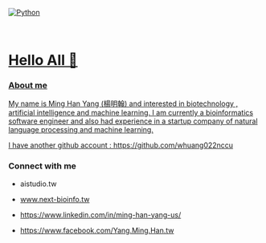   
<p align="left">

<a href="#">
<img alt="Python" src="https://img.shields.io/badge/python%20-%2314354C.svg?style=for-the-badge&logo=python&logoColor=white"/></a> &nbsp;
<a href="#">

</p>

<br>

<h1>Hello All 👋 </h1>

### About me

My name is Ming Han Yang (楊明翰) and interested in biotechnology , artificial intelligence and machine learning. 
I am currently a bioinformatics software engineer and also had  experience in a startup company of natural language processing and machine learning.

I have another github account : https://github.com/whuang022nccu
### Connect with me 

- aistudio.tw
- www.next-bioinfo.tw

- https://www.linkedin.com/in/ming-han-yang-us/
- https://www.facebook.com/Yang.Ming.Han.tw

<!--
**whuang022ai/whuang022ai** is a ✨ _special_ ✨ repository because its `README.md` (this file) appears on your GitHub profile.

Here are some ideas to get you started:

- 🔭 I’m currently working on ...
- 🌱 I’m currently learning ...
- 👯 I’m looking to collaborate on ...
- 🤔 I’m looking for help with ...
- 💬 Ask me about ...
- 📫 How to reach me: ...
- 😄 Pronouns: ...
- ⚡ Fun fact: ...
-->
